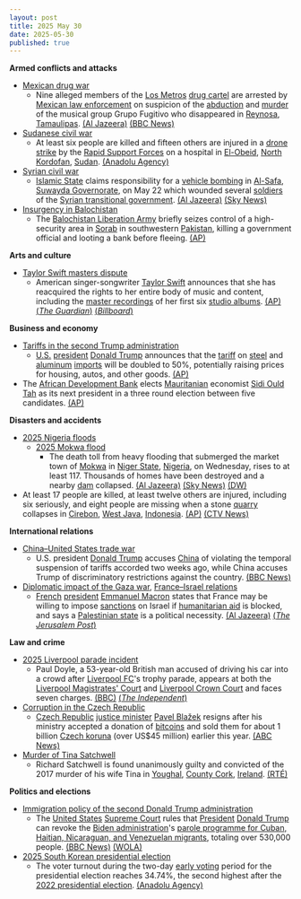 ```yaml
---
layout: post
title: 2025 May 30
date: 2025-05-30
published: true
---
```



**Armed conflicts and attacks**

* [Mexican drug war](https://en.wikipedia.org/wiki/Mexican_drug_war "Mexican drug war")
  + Nine alleged members of the [Los Metros](https://en.wikipedia.org/wiki/Los_Metros "Los Metros") [drug cartel](https://en.wikipedia.org/wiki/Drug_cartel "Drug cartel") are arrested by [Mexican law enforcement](https://en.wikipedia.org/wiki/Law_enforcement_in_Mexico "Law enforcement in Mexico") on suspicion of the [abduction](https://en.wikipedia.org/wiki/Kidnapping "Kidnapping") and [murder](https://en.wikipedia.org/wiki/Murder "Murder") of the musical group Grupo Fugitivo who disappeared in [Reynosa](https://en.wikipedia.org/wiki/Reynosa "Reynosa"), [Tamaulipas](https://en.wikipedia.org/wiki/Tamaulipas "Tamaulipas"). [(Al Jazeera)](https://www.aljazeera.com/news/2025/5/30/five-mexican-musicians-abducted-murdered-by-alleged-drug-cartel) [(BBC News)](https://www.bbc.co.uk/news/articles/cd7g4w55r8qo)
* [Sudanese civil war](https://en.wikipedia.org/wiki/Sudanese_civil_war_%282023%E2%80%93present%29 "Sudanese civil war (2023–present)")
  + At least six people are killed and fifteen others are injured in a [drone strike](https://en.wikipedia.org/wiki/Drone_warfare "Drone warfare") by the [Rapid Support Forces](https://en.wikipedia.org/wiki/Rapid_Support_Forces "Rapid Support Forces") on a hospital in [El-Obeid](https://en.wikipedia.org/wiki/El-Obeid "El-Obeid"), [North Kordofan](https://en.wikipedia.org/wiki/North_Kordofan "North Kordofan"), [Sudan](https://en.wikipedia.org/wiki/Sudan "Sudan"). [(Anadolu Agency)](https://www.aa.com.tr/en/middle-east/6-killed-in-rapid-support-forces-drone-strike-on-hospital-in-sudans-north-kordofan-rights-group/3584532)
* [Syrian civil war](https://en.wikipedia.org/wiki/Syrian_civil_war "Syrian civil war")
  + [Islamic State](https://en.wikipedia.org/wiki/Islamic_State "Islamic State") claims responsibility for a [vehicle bombing](https://en.wikipedia.org/wiki/Car_bomb "Car bomb") in [Al-Safa](https://en.wikipedia.org/wiki/Al-Safa_%28Syria%29 "Al-Safa (Syria)"), [Suwayda Governorate](https://en.wikipedia.org/wiki/Suwayda_Governorate "Suwayda Governorate"), on May 22 which wounded several [soldiers](https://en.wikipedia.org/wiki/Syrian_Armed_Forces "Syrian Armed Forces") of the [Syrian transitional government](https://en.wikipedia.org/wiki/Syrian_transitional_government "Syrian transitional government"). [(Al Jazeera)](https://www.aljazeera.com/news/2025/5/30/isil-isis-launches-first-attacks-against-new-syrian-government.) [(Sky News)](https://news.sky.com/story/islamic-state-group-claims-first-attack-on-new-syrian-government-forces-since-fall-of-assad-regime-says-monitor-13376956)
* [Insurgency in Balochistan](https://en.wikipedia.org/wiki/Insurgency_in_Balochistan "Insurgency in Balochistan")
  + The [Balochistan Liberation Army](https://en.wikipedia.org/wiki/Balochistan_Liberation_Army "Balochistan Liberation Army") briefly seizes control of a high-security area in [Sorab](https://en.wikipedia.org/wiki/Surab%2C_Pakistan "Surab, Pakistan") in southwestern [Pakistan](https://en.wikipedia.org/wiki/Pakistan "Pakistan"), killing a government official and looting a bank before fleeing. [(AP)](https://apnews.com/article/pakistan-separatists-attack-sorab-537f68c2607c69824693c77886a3fec2)

**Arts and culture**

* [Taylor Swift masters dispute](https://en.wikipedia.org/wiki/Taylor_Swift_masters_dispute "Taylor Swift masters dispute")
  + American singer-songwriter [Taylor Swift](https://en.wikipedia.org/wiki/Taylor_Swift "Taylor Swift") announces that she has reacquired the rights to her entire body of music and content, including the [master recordings](https://en.wikipedia.org/wiki/Master_recordings "Master recordings") of her first six [studio albums](https://en.wikipedia.org/wiki/Taylor_Swift_albums_discography "Taylor Swift albums discography"). [(AP)](https://apnews.com/article/taylor-swift-music-rights-masters-scooter-braun-672dc24782f5b0f04c864a6fd86665d8) [(*The Guardian*)](https://www.theguardian.com/music/2025/may/30/taylor-swift-buys-back-master-recordings-taylors-versions) [(*Billboard*)](https://www.billboard.com/pro/taylor-swift-regains-control-master-recordings-shamrock/)

**Business and economy**

* [Tariffs in the second Trump administration](https://en.wikipedia.org/wiki/Tariffs_in_the_second_Trump_administration "Tariffs in the second Trump administration")
  + [U.S.](https://en.wikipedia.org/wiki/U.S. "U.S.") [president](https://en.wikipedia.org/wiki/President_of_the_United_States "President of the United States") [Donald Trump](https://en.wikipedia.org/wiki/Donald_Trump "Donald Trump") announces that the [tariff](https://en.wikipedia.org/wiki/Tariff "Tariff") on [steel](https://en.wikipedia.org/wiki/Steel "Steel") and [aluminum](https://en.wikipedia.org/wiki/Aluminum "Aluminum") [imports](https://en.wikipedia.org/wiki/Imports "Imports") will be doubled to 50%, potentially raising prices for housing, autos, and other goods. [(AP)](https://apnews.com/article/trump-us-steel-nippon-pennsylvania-7d8a252934abef553ca9ea7e9e8febc2)
* The [African Development Bank](https://en.wikipedia.org/wiki/African_Development_Bank "African Development Bank") elects [Mauritanian](https://en.wikipedia.org/wiki/Mauritania "Mauritania") economist [Sidi Ould Tah](https://en.wikipedia.org/wiki/Sidi_Ould_Tah "Sidi Ould Tah") as its next president in a three round election between five candidates. [(AP)](https://apnews.com/article/africa-development-bank-elects-president-23fb084c5155b3f0eb99c1af4446860b)

**Disasters and accidents**

* [2025 Nigeria floods](https://en.wikipedia.org/wiki/2025_Nigeria_floods "2025 Nigeria floods")
  + [2025 Mokwa flood](https://en.wikipedia.org/wiki/2025_Mokwa_flood "2025 Mokwa flood")
    - The death toll from heavy flooding that submerged the market town of [Mokwa](https://en.wikipedia.org/wiki/Mokwa "Mokwa") in [Niger State](https://en.wikipedia.org/wiki/Niger_State "Niger State"), [Nigeria](https://en.wikipedia.org/wiki/Nigeria "Nigeria"), on Wednesday, rises to at least 117. Thousands of homes have been destroyed and a nearby [dam](https://en.wikipedia.org/wiki/Dam "Dam") collapsed. [(Al Jazeera)](https://www.aljazeera.com/news/2025/5/30/at-least-88-killed-in-heavy-nigeria-flooding-rescue-efforts-ongoing) [(Sky News)](https://news.sky.com/story/nigeria-floods-at-least-117-dead-as-heavy-flooding-submerges-thousands-of-houses-13377025) [(DW)](https://www.dw.com/en/nigeria-death-toll-from-major-floods-passes-100/a-72737035)
* At least 17 people are killed, at least twelve others are injured, including six seriously, and eight people are missing when a stone [quarry](https://en.wikipedia.org/wiki/Quarry "Quarry") collapses in [Cirebon](https://en.wikipedia.org/wiki/Cirebon "Cirebon"), [West Java](https://en.wikipedia.org/wiki/West_Java "West Java"), [Indonesia](https://en.wikipedia.org/wiki/Indonesia "Indonesia"). [(AP)](https://apnews.com/article/indonesia-cirebon-gunung-kuda-quarry-collapse-6a8546620582da3d153cd6bbad9b68df) [(CTV News)](https://www.ctvnews.ca/world/article/officials-say-at-least-10-people-are-dead-and-6-are-missing-after-stone-quarry-collapse-in-indonesia/)

**International relations**

* [China–United States trade war](https://en.wikipedia.org/wiki/China%E2%80%93United_States_trade_war "China–United States trade war")
  + U.S. president [Donald Trump](https://en.wikipedia.org/wiki/Donald_Trump "Donald Trump") accuses [China](https://en.wikipedia.org/wiki/China "China") of violating the temporal suspension of tariffs accorded two weeks ago, while China accuses Trump of discriminatory restrictions against the country. [(BBC News)](https://www.bbc.com/news/articles/cje7zex3njwo)
* [Diplomatic impact of the Gaza war](https://en.wikipedia.org/wiki/Diplomatic_impact_of_the_Gaza_war "Diplomatic impact of the Gaza war"), [France–Israel relations](https://en.wikipedia.org/wiki/France%E2%80%93Israel_relations "France–Israel relations")
  + [French](https://en.wikipedia.org/wiki/France "France") [president](https://en.wikipedia.org/wiki/President_of_France "President of France") [Emmanuel Macron](https://en.wikipedia.org/wiki/Emmanuel_Macron "Emmanuel Macron") states that France may be willing to impose [sanctions](https://en.wikipedia.org/wiki/Sanction_%28law%29 "Sanction (law)") on Israel if [humanitarian aid](https://en.wikipedia.org/wiki/Humanitarian_aid "Humanitarian aid") is blocked, and says a [Palestinian state](https://en.wikipedia.org/wiki/Two-state_solution "Two-state solution") is a political necessity. [(Al Jazeera)](https://www.aljazeera.com/news/2025/5/30/macron-threatens-sanctions-on-israelis-over-gaza-aid-crisis) [(*The Jerusalem Post*)](https://m.jpost.com/international/article-856070)

**Law and crime**

* [2025 Liverpool parade incident](https://en.wikipedia.org/wiki/2025_Liverpool_parade_incident "2025 Liverpool parade incident")
  + Paul Doyle, a 53-year-old British man accused of driving his car into a crowd after [Liverpool FC](https://en.wikipedia.org/wiki/Liverpool_FC "Liverpool FC")'s trophy parade, appears at both the [Liverpool Magistrates' Court](https://en.wikipedia.org/wiki/Liverpool_Magistrates%27_Court "Liverpool Magistrates' Court") and [Liverpool Crown Court](https://en.wikipedia.org/wiki/Liverpool_Crown_Court "Liverpool Crown Court") and faces seven charges. [(BBC)](https://www.bbc.co.uk/news/articles/c0j7exddjneo) [(*The Independent*)](https://www.independent.co.uk/news/uk/crime/paul-doyle-liverpool-parade-crash-suspect-west-derby-b2760482.html)
* [Corruption in the Czech Republic](https://en.wikipedia.org/wiki/Corruption_in_the_Czech_Republic "Corruption in the Czech Republic")
  + [Czech Republic](https://en.wikipedia.org/wiki/Czech_Republic "Czech Republic") [justice minister](https://en.wikipedia.org/wiki/Ministry_of_Justice_%28Czech_Republic%29 "Ministry of Justice (Czech Republic)") [Pavel Blažek](https://en.wikipedia.org/wiki/Pavel_Bla%C5%BEek "Pavel Blažek") resigns after his ministry accepted a donation of [bitcoins](https://en.wikipedia.org/wiki/Bitcoin "Bitcoin") and sold them for about 1 billion [Czech koruna](https://en.wikipedia.org/wiki/Czech_koruna "Czech koruna") (over US$45 million) earlier this year. [(ABC News)](https://abcnews.go.com/Technology/wireStory/czech-justice-minister-resigns-donated-bitcoin-scandal-122353284)
* [Murder of Tina Satchwell](https://en.wikipedia.org/wiki/Murder_of_Tina_Satchwell "Murder of Tina Satchwell")
  + Richard Satchwell is found unanimously guilty and convicted of the 2017 murder of his wife Tina in [Youghal](https://en.wikipedia.org/wiki/Youghal "Youghal"), [County Cork](https://en.wikipedia.org/wiki/County_Cork "County Cork"), [Ireland](https://en.wikipedia.org/wiki/Republic_of_Ireland "Republic of Ireland"). [(RTÉ)](https://www.rte.ie/news/courts/2025/0530/1515840-richard-satchwell-court/)

**Politics and elections**

* [Immigration policy of the second Donald Trump administration](https://en.wikipedia.org/wiki/Immigration_policy_of_the_second_Donald_Trump_administration "Immigration policy of the second Donald Trump administration")
  + The [United States](https://en.wikipedia.org/wiki/United_States "United States") [Supreme Court](https://en.wikipedia.org/wiki/US_Supreme_Court "US Supreme Court") rules that [President](https://en.wikipedia.org/wiki/US_President "US President") [Donald Trump](https://en.wikipedia.org/wiki/Donald_Trump "Donald Trump") can revoke the [Biden administration](https://en.wikipedia.org/wiki/Biden_administration "Biden administration")'s [parole programme for Cuban, Haitian, Nicaraguan, and Venezuelan migrants](https://en.wikipedia.org/wiki/Parole_for_Cubans%2C_Haitians%2C_Nicaraguans%2C_and_Venezuelans "Parole for Cubans, Haitians, Nicaraguans, and Venezuelans"), totaling over 530,000 people. [(BBC News)](https://www.bbc.com/news/articles/cp8d21zmm88o) [(WOLA)](https://www.wola.org/analysis/the-supreme-courts-decision-on-tps-for-venezuelans-what-does-it-mean-and-what-happens-now/)
* [2025 South Korean presidential election](https://en.wikipedia.org/wiki/2025_South_Korean_presidential_election "2025 South Korean presidential election")
  + The voter turnout during the two-day [early voting](https://en.wikipedia.org/wiki/Early_voting "Early voting") period for the presidential election reaches 34.74%, the second highest after the [2022 presidential election](https://en.wikipedia.org/wiki/2022_South_Korean_presidential_election "2022 South Korean presidential election"). [(Anadolu Agency)](https://www.aa.com.tr/en/asia-pacific/early-voting-in-south-koreas-presidential-election-concludes-with-34-turnout/3583981)
